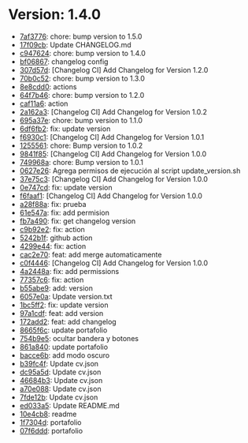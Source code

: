 # Version: 1.4.0

* [7af3776](https://github.com/ARenzDev/Portafolio/commit/7af3776ab3130dc776d6fe7dc47c97fad07dfea8): chore: bump version to 1.5.0
* [17f09cb](https://github.com/ARenzDev/Portafolio/commit/17f09cb3035c9b42d422fcc42a4f686c7b5758b8): Update CHANGELOG.md
* [c947624](https://github.com/ARenzDev/Portafolio/commit/c94762415f0686ee6314d13e23d2ff67611f857d): chore: bump version to 1.4.0
* [bf06867](https://github.com/ARenzDev/Portafolio/commit/bf068673f85634cdc1b7030eb84d58fc642a8403): changelog config
* [307d57d](https://github.com/ARenzDev/Portafolio/commit/307d57d5d38b77ba23601257ac3aa46cf85aa322): [Changelog CI] Add Changelog for Version 1.2.0
* [70b0c52](https://github.com/ARenzDev/Portafolio/commit/70b0c52f1cdf6276e627ab69466d4c86d06c8337): chore: bump version to 1.3.0
* [8e8cdd0](https://github.com/ARenzDev/Portafolio/commit/8e8cdd085c8c1c378dfcbef7eddd3ab63c69287c): actions
* [64f7b46](https://github.com/ARenzDev/Portafolio/commit/64f7b46528ee2d891e5f5e1c8c60c1db52aa0ce3): chore: bump version to 1.2.0
* [caf11a6](https://github.com/ARenzDev/Portafolio/commit/caf11a6954b04a6fe9001d9fe6483bcf9d901252): action
* [2a162a3](https://github.com/ARenzDev/Portafolio/commit/2a162a3d2a91b1cc3c9d38cebad6622851d5f5e8): [Changelog CI] Add Changelog for Version 1.0.2
* [695a37e](https://github.com/ARenzDev/Portafolio/commit/695a37edcdbb0952e155a815fb3e8a15f63f05ea): chore: bump version to 1.1.0
* [6df6fb2](https://github.com/ARenzDev/Portafolio/commit/6df6fb2de5305731e894d70d9d86f8e4c1815f01): fix: update version
* [f6930c1](https://github.com/ARenzDev/Portafolio/commit/f6930c1dc2377e27e03972af24b867991603362e): [Changelog CI] Add Changelog for Version 1.0.1
* [1255561](https://github.com/ARenzDev/Portafolio/commit/1255561c1686fc6498aa7f1a64ede623405156bd): chore: Bump version to 1.0.2
* [9841f85](https://github.com/ARenzDev/Portafolio/commit/9841f8595a7ac44b8e6a8521c06b987984f785ac): [Changelog CI] Add Changelog for Version 1.0.0
* [749968a](https://github.com/ARenzDev/Portafolio/commit/749968a4851d3efecb4b57ed7a5891ec6e1b2384): chore: Bump version to 1.0.1
* [0627e26](https://github.com/ARenzDev/Portafolio/commit/0627e26d44077111fec943d236a22e6836684705): Agrega permisos de ejecución al script update_version.sh
* [37e75c3](https://github.com/ARenzDev/Portafolio/commit/37e75c34f28da2cf85ab1ddee69ac3b244139884): [Changelog CI] Add Changelog for Version 1.0.0
* [0e747cd](https://github.com/ARenzDev/Portafolio/commit/0e747cdf5353276d760a7720555c165992f2965a): fix: update version
* [f6faaf1](https://github.com/ARenzDev/Portafolio/commit/f6faaf111b3581defacda2902eb19308cb2bbbc1): [Changelog CI] Add Changelog for Version 1.0.0
* [a28f88a](https://github.com/ARenzDev/Portafolio/commit/a28f88a401ea62dc676bfe809fe826396739cd02): fix: prueba
* [61e547a](https://github.com/ARenzDev/Portafolio/commit/61e547a73d14796432aeb2f211cbf3d8d855429d): fix: add permision
* [fb7a490](https://github.com/ARenzDev/Portafolio/commit/fb7a490e73add2aef0250e921bfe26dd2cfedb7f): fix: get changelog version
* [c9b92e2](https://github.com/ARenzDev/Portafolio/commit/c9b92e203d77b6ede6a1216b0cea53017c011757): fix: action
* [5242b1f](https://github.com/ARenzDev/Portafolio/commit/5242b1fd800275e0430c01ea0f87172473b0f588): github action
* [4299e44](https://github.com/ARenzDev/Portafolio/commit/4299e44c0cf1ee9ca840efead18dd3b88ae0977f): fix: action
* [cac2e70](https://github.com/ARenzDev/Portafolio/commit/cac2e7092d1db9598e2fc54bf236727c4d99aa20): feat: add merge automaticamente
* [c0f4446](https://github.com/ARenzDev/Portafolio/commit/c0f444695dd2f454cc427a1ef949a182df622385): [Changelog CI] Add Changelog for Version 1.0.0
* [4a2448a](https://github.com/ARenzDev/Portafolio/commit/4a2448a7155725c48f9c43add4eb5191c00627d2): fix: add permissions
* [77357c6](https://github.com/ARenzDev/Portafolio/commit/77357c66722ac743633bc95a09871b3cf7fad66a): fix: action
* [b55abe9](https://github.com/ARenzDev/Portafolio/commit/b55abe94b138655e9f954a4083429fb12ebd35c7): add: version
* [6057e0a](https://github.com/ARenzDev/Portafolio/commit/6057e0a09b78be5c3dd9d15223e3cb923f8b8cd4): Update version.txt
* [1bc5ff2](https://github.com/ARenzDev/Portafolio/commit/1bc5ff2a0e3c6718322da5066a93bde29b27935e): fix: update version
* [97a1cdf](https://github.com/ARenzDev/Portafolio/commit/97a1cdfcdf19a4056d39ccbcfd7900c09bf13587): feat: add version
* [172add2](https://github.com/ARenzDev/Portafolio/commit/172add21fb3e595c88fde903b5923074f23ea06a): feat: add changelog
* [8665f6c](https://github.com/ARenzDev/Portafolio/commit/8665f6cf39a94c9e65b2482788883ade2534c9c4): update portafolio
* [754b9e5](https://github.com/ARenzDev/Portafolio/commit/754b9e50a8fce722a2b3d936cecd87b63acbecde): ocultar bandera y botones
* [861a840](https://github.com/ARenzDev/Portafolio/commit/861a840e1331f4b790ef7c54f8746b8b5bff2c82): update portafolio
* [bacce6b](https://github.com/ARenzDev/Portafolio/commit/bacce6bea03f6ac168f96f87e2aa9418b73e8b68): add modo oscuro
* [b39fc4f](https://github.com/ARenzDev/Portafolio/commit/b39fc4f2754e7cbc28c4dd8fad0b59b0bd9e913a): Update cv.json
* [dc95a5d](https://github.com/ARenzDev/Portafolio/commit/dc95a5d4aec88f153e8b709bcf3e9a516c3fbef0): Update cv.json
* [46684b3](https://github.com/ARenzDev/Portafolio/commit/46684b3e8252e2897d0cc36267c2511a0148ff9e): Update cv.json
* [a70e088](https://github.com/ARenzDev/Portafolio/commit/a70e088d186fe299d22327de14f8783867c389ed): Update cv.json
* [7fde12b](https://github.com/ARenzDev/Portafolio/commit/7fde12b2526c54a8dbf1452ede0edceb1af7b497): Update cv.json
* [ed033a5](https://github.com/ARenzDev/Portafolio/commit/ed033a53db77a43908a8cb962bf4f405d82861e5): Update README.md
* [10e4cb8](https://github.com/ARenzDev/Portafolio/commit/10e4cb81c09e485f06b0a3e58fc90e8a1ab5c68e): readme
* [1f7304d](https://github.com/ARenzDev/Portafolio/commit/1f7304d6a642d32265103fc4cedf795a537f2537): portafolio
* [07f6ddd](https://github.com/ARenzDev/Portafolio/commit/07f6ddd12a6b817ea68e5e0d541ddd496250407b): portafolio



